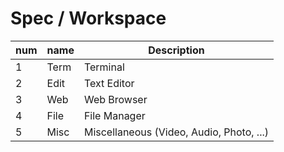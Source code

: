 
# Spec / Workspace

| num | name | Description |
| --- | --- | --- |
| 1 | Term | Terminal |
| 2 | Edit | Text Editor |
| 3 | Web | Web Browser |
| 4 | File | File Manager |
| 5 | Misc | Miscellaneous (Video, Audio, Photo, ...)|
